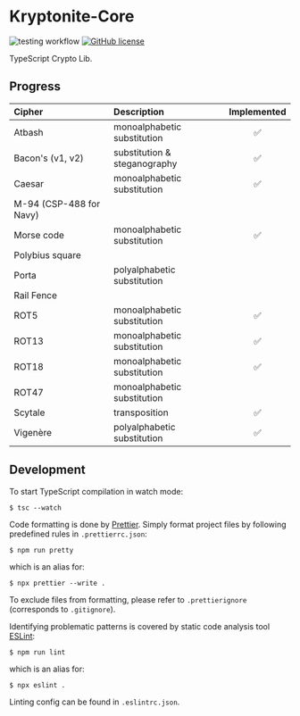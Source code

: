 # Kryptonite-Core

![testing workflow](https://github.com/aleksbelic/kryptonite-core/actions/workflows/tests.yml/badge.svg)
[![GitHub license](https://img.shields.io/github/license/aleksbelic/kryptonite-core)](https://raw.githubusercontent.com/aleksbelic/kryptonite-core/release/1.0.0/LICENSE)

TypeScript Crypto Lib.

## Progress

| Cipher                  | Description                  | Implemented |
| :---------------------- | :--------------------------- | :---------: |
| Atbash                  | monoalphabetic substitution  |   &#9989;   |
| Bacon's (v1, v2)        | substitution & steganography |   &#9989;   |
| Caesar                  | monoalphabetic substitution  |   &#9989;   |
| M-94 (CSP-488 for Navy) |                              |             |
| Morse code              | monoalphabetic substitution  |   &#9989;   |
| Polybius square         |                              |             |
| Porta                   | polyalphabetic substitution  |             |
| Rail Fence              |                              |             |
| ROT5                    | monoalphabetic substitution  |   &#9989;   |
| ROT13                   | monoalphabetic substitution  |   &#9989;   |
| ROT18                   | monoalphabetic substitution  |   &#9989;   |
| ROT47                   | monoalphabetic substitution  |             |
| Scytale                 | transposition                |   &#9989;   |
| Vigenère                | polyalphabetic substitution  |   &#9989;   |

## Development

To start TypeScript compilation in watch mode:

```
$ tsc --watch
```

Code formatting is done by [Prettier](https://prettier.io/).
Simply format project files by following predefined rules in `.prettierrc.json`:

```
$ npm run pretty
```

which is an alias for:

```
$ npx prettier --write .
```

To exclude files from formatting, please refer to `.prettierignore` (corresponds to `.gitignore`).

Identifying problematic patterns is covered by static code analysis tool [ESLint](https://eslint.org/):

```
$ npm run lint
```

which is an alias for:

```
$ npx eslint .
```

Linting config can be found in `.eslintrc.json`.
